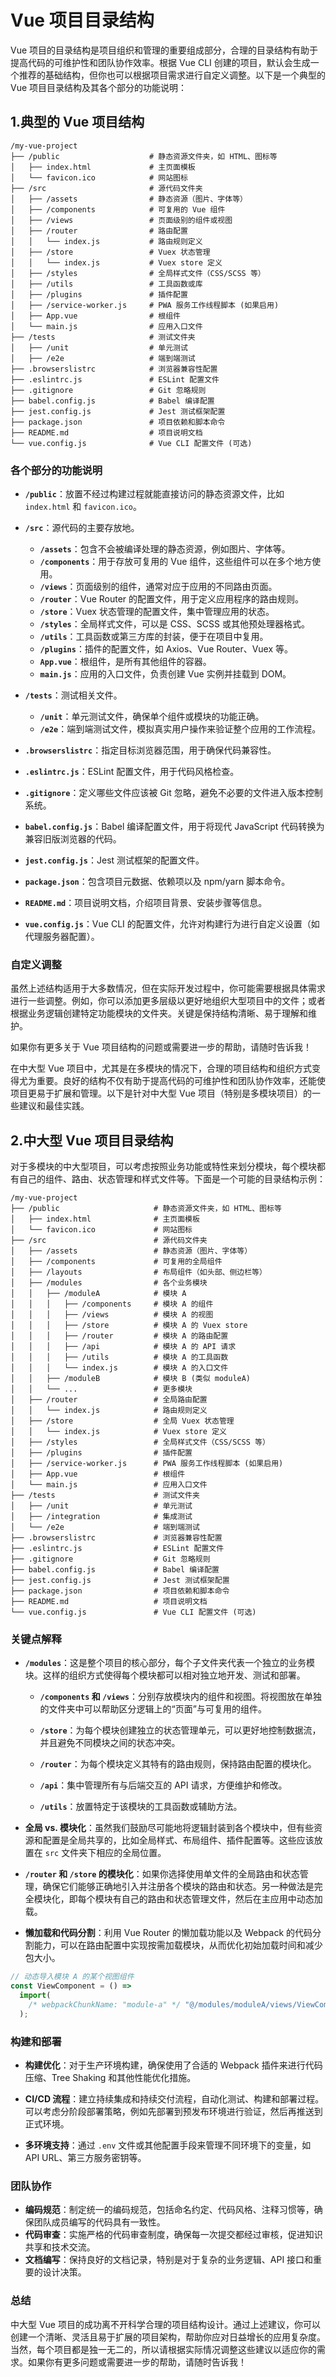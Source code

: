 # Vue 项目目录结构

Vue 项目的目录结构是项目组织和管理的重要组成部分，合理的目录结构有助于提高代码的可维护性和团队协作效率。根据 Vue CLI 创建的项目，默认会生成一个推荐的基础结构，但你也可以根据项目需求进行自定义调整。以下是一个典型的 Vue 项目目录结构及其各个部分的功能说明：

## 1.典型的 Vue 项目结构

```
/my-vue-project
├── /public                    # 静态资源文件夹，如 HTML、图标等
│   ├── index.html             # 主页面模板
│   └── favicon.ico            # 网站图标
├── /src                       # 源代码文件夹
│   ├── /assets                # 静态资源（图片、字体等）
│   ├── /components            # 可复用的 Vue 组件
│   ├── /views                 # 页面级别的组件或视图
│   ├── /router                # 路由配置
│   │   └── index.js           # 路由规则定义
│   ├── /store                 # Vuex 状态管理
│   │   └── index.js           # Vuex store 定义
│   ├── /styles                # 全局样式文件（CSS/SCSS 等）
│   ├── /utils                 # 工具函数或库
│   ├── /plugins               # 插件配置
│   ├── /service-worker.js     # PWA 服务工作线程脚本 (如果启用)
│   ├── App.vue                # 根组件
│   └── main.js                # 应用入口文件
├── /tests                     # 测试文件夹
│   ├── /unit                  # 单元测试
│   ├── /e2e                   # 端到端测试
├── .browserslistrc            # 浏览器兼容性配置
├── .eslintrc.js               # ESLint 配置文件
├── .gitignore                 # Git 忽略规则
├── babel.config.js            # Babel 编译配置
├── jest.config.js             # Jest 测试框架配置
├── package.json               # 项目依赖和脚本命令
├── README.md                  # 项目说明文档
└── vue.config.js              # Vue CLI 配置文件 (可选)
```

### 各个部分的功能说明

- **`/public`**：放置不经过构建过程就能直接访问的静态资源文件，比如 `index.html` 和 `favicon.ico`。

- **`/src`**：源代码的主要存放地。

  - **`/assets`**：包含不会被编译处理的静态资源，例如图片、字体等。
  - **`/components`**：用于存放可复用的 Vue 组件，这些组件可以在多个地方使用。
  - **`/views`**：页面级别的组件，通常对应于应用的不同路由页面。
  - **`/router`**：Vue Router 的配置文件，用于定义应用程序的路由规则。
  - **`/store`**：Vuex 状态管理的配置文件，集中管理应用的状态。
  - **`/styles`**：全局样式文件，可以是 CSS、SCSS 或其他预处理器格式。
  - **`/utils`**：工具函数或第三方库的封装，便于在项目中复用。
  - **`/plugins`**：插件的配置文件，如 Axios、Vue Router、Vuex 等。
  - **`App.vue`**：根组件，是所有其他组件的容器。
  - **`main.js`**：应用的入口文件，负责创建 Vue 实例并挂载到 DOM。

- **`/tests`**：测试相关文件。

  - **`/unit`**：单元测试文件，确保单个组件或模块的功能正确。
  - **`/e2e`**：端到端测试文件，模拟真实用户操作来验证整个应用的工作流程。

- **`.browserslistrc`**：指定目标浏览器范围，用于确保代码兼容性。

- **`.eslintrc.js`**：ESLint 配置文件，用于代码风格检查。

- **`.gitignore`**：定义哪些文件应该被 Git 忽略，避免不必要的文件进入版本控制系统。

- **`babel.config.js`**：Babel 编译配置文件，用于将现代 JavaScript 代码转换为兼容旧版浏览器的代码。

- **`jest.config.js`**：Jest 测试框架的配置文件。

- **`package.json`**：包含项目元数据、依赖项以及 npm/yarn 脚本命令。

- **`README.md`**：项目说明文档，介绍项目背景、安装步骤等信息。

- **`vue.config.js`**：Vue CLI 的配置文件，允许对构建行为进行自定义设置（如代理服务器配置）。

### 自定义调整

虽然上述结构适用于大多数情况，但在实际开发过程中，你可能需要根据具体需求进行一些调整。例如，你可以添加更多层级以更好地组织大型项目中的文件；或者根据业务逻辑创建特定功能模块的文件夹。关键是保持结构清晰、易于理解和维护。

如果你有更多关于 Vue 项目结构的问题或需要进一步的帮助，请随时告诉我！

在中大型 Vue 项目中，尤其是在多模块的情况下，合理的项目结构和组织方式变得尤为重要。良好的结构不仅有助于提高代码的可维护性和团队协作效率，还能使项目更易于扩展和管理。以下是针对中大型 Vue 项目（特别是多模块项目）的一些建议和最佳实践。

## 2.中大型 Vue 项目目录结构

对于多模块的中大型项目，可以考虑按照业务功能或特性来划分模块，每个模块都有自己的组件、路由、状态管理和样式文件等。下面是一个可能的目录结构示例：

```
/my-vue-project
├── /public                     # 静态资源文件夹，如 HTML、图标等
│   ├── index.html              # 主页面模板
│   └── favicon.ico             # 网站图标
├── /src                        # 源代码文件夹
│   ├── /assets                 # 静态资源（图片、字体等）
│   ├── /components             # 可复用的全局组件
│   ├── /layouts                # 布局组件（如头部、侧边栏等）
│   ├── /modules                # 各个业务模块
│   │   ├── /moduleA            # 模块 A
│   │   │   ├── /components     # 模块 A 的组件
│   │   │   ├── /views          # 模块 A 的视图
│   │   │   ├── /store          # 模块 A 的 Vuex store
│   │   │   ├── /router         # 模块 A 的路由配置
│   │   │   ├── /api            # 模块 A 的 API 请求
│   │   │   ├── /utils          # 模块 A 的工具函数
│   │   │   └── index.js        # 模块 A 的入口文件
│   │   ├── /moduleB            # 模块 B (类似 moduleA)
│   │   └── ...                 # 更多模块
│   ├── /router                 # 全局路由配置
│   │   └── index.js            # 路由规则定义
│   ├── /store                  # 全局 Vuex 状态管理
│   │   └── index.js            # Vuex store 定义
│   ├── /styles                 # 全局样式文件（CSS/SCSS 等）
│   ├── /plugins                # 插件配置
│   ├── /service-worker.js      # PWA 服务工作线程脚本 (如果启用)
│   ├── App.vue                 # 根组件
│   └── main.js                 # 应用入口文件
├── /tests                      # 测试文件夹
│   ├── /unit                   # 单元测试
│   ├── /integration            # 集成测试
│   └── /e2e                    # 端到端测试
├── .browserslistrc             # 浏览器兼容性配置
├── .eslintrc.js                # ESLint 配置文件
├── .gitignore                  # Git 忽略规则
├── babel.config.js             # Babel 编译配置
├── jest.config.js              # Jest 测试框架配置
├── package.json                # 项目依赖和脚本命令
├── README.md                   # 项目说明文档
└── vue.config.js               # Vue CLI 配置文件 (可选)
```

### 关键点解释

- **`/modules`**：这是整个项目的核心部分，每个子文件夹代表一个独立的业务模块。这样的组织方式使得每个模块都可以相对独立地开发、测试和部署。

  - **`/components` 和 `/views`**：分别存放模块内的组件和视图。将视图放在单独的文件夹中可以帮助区分逻辑上的“页面”与可复用的组件。

  - **`/store`**：为每个模块创建独立的状态管理单元，可以更好地控制数据流，并且避免不同模块之间的状态冲突。

  - **`/router`**：为每个模块定义其特有的路由规则，保持路由配置的模块化。

  - **`/api`**：集中管理所有与后端交互的 API 请求，方便维护和修改。

  - **`/utils`**：放置特定于该模块的工具函数或辅助方法。

- **全局 vs. 模块化**：虽然我们鼓励尽可能地将逻辑封装到各个模块中，但有些资源和配置是全局共享的，比如全局样式、布局组件、插件配置等。这些应该放置在 `src` 文件夹下相应的全局位置。

- **`/router` 和 `/store` 的模块化**：如果你选择使用单文件的全局路由和状态管理，确保它们能够正确地引入并注册各个模块的路由和状态。另一种做法是完全模块化，即每个模块有自己的路由和状态管理文件，然后在主应用中动态加载。

- **懒加载和代码分割**：利用 Vue Router 的懒加载功能以及 Webpack 的代码分割能力，可以在路由配置中实现按需加载模块，从而优化初始加载时间和减少包大小。

```javascript
// 动态导入模块 A 的某个视图组件
const ViewComponent = () =>
  import(
    /* webpackChunkName: "module-a" */ "@/modules/moduleA/views/ViewComponent.vue"
  );
```

### 构建和部署

- **构建优化**：对于生产环境构建，确保使用了合适的 Webpack 插件来进行代码压缩、Tree Shaking 和其他性能优化措施。
- **CI/CD 流程**：建立持续集成和持续交付流程，自动化测试、构建和部署过程。可以考虑分阶段部署策略，例如先部署到预发布环境进行验证，然后再推送到正式环境。

- **多环境支持**：通过 `.env` 文件或其他配置手段来管理不同环境下的变量，如 API URL、第三方服务密钥等。

### 团队协作

- **编码规范**：制定统一的编码规范，包括命名约定、代码风格、注释习惯等，确保团队成员编写的代码具有一致性。
- **代码审查**：实施严格的代码审查制度，确保每一次提交都经过审核，促进知识共享和技术交流。
- **文档编写**：保持良好的文档记录，特别是对于复杂的业务逻辑、API 接口和重要的设计决策。

### 总结

中大型 Vue 项目的成功离不开科学合理的项目结构设计。通过上述建议，你可以创建一个清晰、灵活且易于扩展的项目架构，帮助你应对日益增长的应用复杂度。当然，每个项目都是独一无二的，所以请根据实际情况调整这些建议以适应你的需求。如果你有更多问题或需要进一步的帮助，请随时告诉我！
